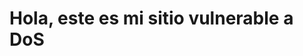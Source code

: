 <html>
<head><title>Mi sitio de prueba</title></head>
<body><h1>Hola, este es mi sitio vulnerable a DoS</h1></body>
</html>
